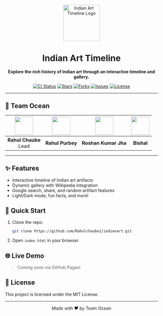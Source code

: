 <p align="center">
  <img src="https://raw.githubusercontent.com/Rahulchaube1/indianart/main/logo.png" alt="Indian Art Timeline Logo" width="120"/>
</p>

<h1 align="center">Indian Art Timeline</h1>

<p align="center">
  <b>Explore the rich history of Indian art through an interactive timeline and gallery.</b>
</p>

<p align="center">
  <a href="https://github.com/Rahulchaube1/indianart/actions"><img src="https://img.shields.io/github/workflow/status/Rahulchaube1/indianart/CI?style=for-the-badge" alt="CI Status"></a>
  <a href="https://github.com/Rahulchaube1/indianart/stargazers"><img src="https://img.shields.io/github/stars/Rahulchaube1/indianart?style=for-the-badge" alt="Stars"></a>
  <a href="https://github.com/Rahulchaube1/indianart/network/members"><img src="https://img.shields.io/github/forks/Rahulchaube1/indianart?style=for-the-badge" alt="Forks"></a>
  <a href="https://github.com/Rahulchaube1/indianart/issues"><img src="https://img.shields.io/github/issues/Rahulchaube1/indianart?style=for-the-badge" alt="Issues"></a>
  <a href="https://github.com/Rahulchaube1/indianart/blob/main/LICENSE"><img src="https://img.shields.io/github/license/Rahulchaube1/indianart?style=for-the-badge" alt="License"></a>
</p>

---

## 🌊 Team Ocean

| <img src="https://avatars.githubusercontent.com/u/rahulchaube1?v=4" width="60"/> | <img src="https://avatars.githubusercontent.com/u/rahulpurbey?v=4" width="60"/> | <img src="https://avatars.githubusercontent.com/u/roshanjha4?v=4" width="60"/> | <img src="https://avatars.githubusercontent.com/u/bishal?v=4" width="60"/> |
|:---:|:---:|:---:|:---:|
| <b>Rahul Chaube</b><br>Lead | <b>Rahul Purbey</b> | <b>Roshan Kumar Jha</b> | <b>Bishal</b> |

---

## ✨ Features
- Interactive timeline of Indian art artifacts
- Dynamic gallery with Wikipedia integration
- Google search, share, and random artifact features
- Light/Dark mode, fun facts, and more!

## 🚀 Quick Start
1. Clone the repo:
   ```bash
   git clone https://github.com/Rahulchaube1/indianart.git
   ```
2. Open `index.html` in your browser.

## 🌐 Live Demo
> Coming soon via GitHub Pages!

## 📄 License
This project is licensed under the MIT License.

---

<p align="center">
  <i>Made with ❤️ by Team Ocean</i>
</p>